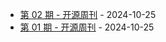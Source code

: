 * [第 02 期 - 开源周刊](https://weekly.herotops.xyz/posts/02-开源周刊) - 2024-10-25
* [第 01 期 - 开源周刊](https://weekly.herotops.xyz/posts/01-开源周刊) - 2024-10-25

